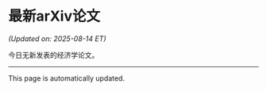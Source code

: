 # 最新arXiv论文

<!-- ARXIV_PAPERS_START -->
*(Updated on: 2025-08-14 ET)*

今日无新发表的经济学论文。
<!-- ARXIV_PAPERS_END -->

---
This page is automatically updated.
